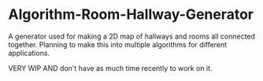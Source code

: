 # Algorithm-Room-Hallway-Generator
A generator used for making a 2D map of hallways and rooms all connected together. Planning to make this into multiple algorithms for different applications.

VERY WIP AND don't have as much time recently to work on it.
